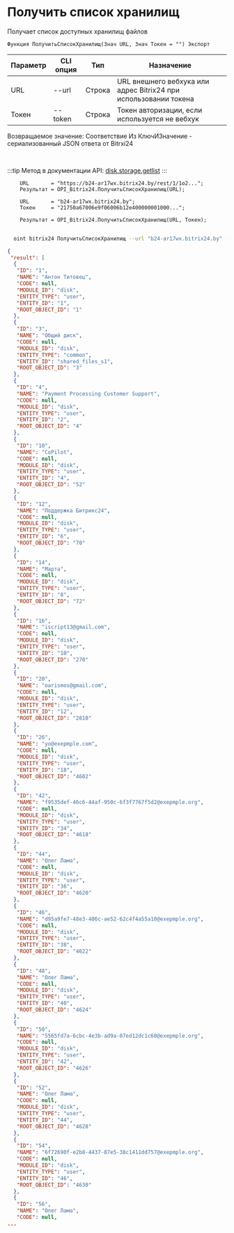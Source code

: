 ﻿---
sidebar_position: 1
---

# Получить список хранилищ
 Получает список доступных хранилищ файлов



`Функция ПолучитьСписокХранилищ(Знач URL, Знач Токен = "") Экспорт`

  | Параметр | CLI опция | Тип | Назначение |
  |-|-|-|-|
  | URL | --url | Строка | URL внешнего вебхука или адрес Bitrix24 при использовании токена |
  | Токен | --token | Строка | Токен авторизации, если используется не вебхук |

  
  Возвращаемое значение:   Соответствие Из КлючИЗначение - сериализованный JSON ответа от Bitrxi24

<br/>

:::tip
Метод в документации API: [disk.storage.getlist](https://dev.1c-bitrix.ru/rest_help/disk/storage/disk_storage_getlist.php)
:::
<br/>


```bsl title="Пример кода"
    URL       = "https://b24-ar17wx.bitrix24.by/rest/1/1o2...";
    Результат = OPI_Bitrix24.ПолучитьСписокХранилищ(URL);

    URL       = "b24-ar17wx.bitrix24.by";
    Токен     = "21750a67006e9f06006b12e400000001000...";

    Результат = OPI_Bitrix24.ПолучитьСписокХранилищ(URL, Токен);
```



```sh title="Пример команды CLI"
    
  oint bitrix24 ПолучитьСписокХранилищ --url "b24-ar17wx.bitrix24.by" --token "b9df7366006e9f06006b12e400000001000..."

```

```json title="Результат"
{
 "result": [
  {
   "ID": "1",
   "NAME": "Антон Титовец",
   "CODE": null,
   "MODULE_ID": "disk",
   "ENTITY_TYPE": "user",
   "ENTITY_ID": "1",
   "ROOT_OBJECT_ID": "1"
  },
  {
   "ID": "3",
   "NAME": "Общий диск",
   "CODE": null,
   "MODULE_ID": "disk",
   "ENTITY_TYPE": "common",
   "ENTITY_ID": "shared_files_s1",
   "ROOT_OBJECT_ID": "3"
  },
  {
   "ID": "4",
   "NAME": "Payment Processing Customer Support",
   "CODE": null,
   "MODULE_ID": "disk",
   "ENTITY_TYPE": "user",
   "ENTITY_ID": "2",
   "ROOT_OBJECT_ID": "4"
  },
  {
   "ID": "10",
   "NAME": "CoPilot",
   "CODE": null,
   "MODULE_ID": "disk",
   "ENTITY_TYPE": "user",
   "ENTITY_ID": "4",
   "ROOT_OBJECT_ID": "52"
  },
  {
   "ID": "12",
   "NAME": "Поддержка Битрикс24",
   "CODE": null,
   "MODULE_ID": "disk",
   "ENTITY_TYPE": "user",
   "ENTITY_ID": "6",
   "ROOT_OBJECT_ID": "70"
  },
  {
   "ID": "14",
   "NAME": "Марта",
   "CODE": null,
   "MODULE_ID": "disk",
   "ENTITY_TYPE": "user",
   "ENTITY_ID": "8",
   "ROOT_OBJECT_ID": "72"
  },
  {
   "ID": "16",
   "NAME": "iscript13@gmail.com",
   "CODE": null,
   "MODULE_ID": "disk",
   "ENTITY_TYPE": "user",
   "ENTITY_ID": "10",
   "ROOT_OBJECT_ID": "270"
  },
  {
   "ID": "20",
   "NAME": "oarismos@gmail.com",
   "CODE": null,
   "MODULE_ID": "disk",
   "ENTITY_TYPE": "user",
   "ENTITY_ID": "12",
   "ROOT_OBJECT_ID": "2810"
  },
  {
   "ID": "26",
   "NAME": "yo@exepmple.com",
   "CODE": null,
   "MODULE_ID": "disk",
   "ENTITY_TYPE": "user",
   "ENTITY_ID": "18",
   "ROOT_OBJECT_ID": "4602"
  },
  {
   "ID": "42",
   "NAME": "f9535def-46c6-44af-950c-6f3f7767f5d2@exepmple.org",
   "CODE": null,
   "MODULE_ID": "disk",
   "ENTITY_TYPE": "user",
   "ENTITY_ID": "34",
   "ROOT_OBJECT_ID": "4618"
  },
  {
   "ID": "44",
   "NAME": "Олег Лама",
   "CODE": null,
   "MODULE_ID": "disk",
   "ENTITY_TYPE": "user",
   "ENTITY_ID": "36",
   "ROOT_OBJECT_ID": "4620"
  },
  {
   "ID": "46",
   "NAME": "d95a9fe7-48e3-406c-ae52-62c4f4a55a10@exepmple.org",
   "CODE": null,
   "MODULE_ID": "disk",
   "ENTITY_TYPE": "user",
   "ENTITY_ID": "38",
   "ROOT_OBJECT_ID": "4622"
  },
  {
   "ID": "48",
   "NAME": "Олег Лама",
   "CODE": null,
   "MODULE_ID": "disk",
   "ENTITY_TYPE": "user",
   "ENTITY_ID": "40",
   "ROOT_OBJECT_ID": "4624"
  },
  {
   "ID": "50",
   "NAME": "5565fd7a-6cbc-4e3b-ad9a-07ed12dc1c60@exepmple.org",
   "CODE": null,
   "MODULE_ID": "disk",
   "ENTITY_TYPE": "user",
   "ENTITY_ID": "42",
   "ROOT_OBJECT_ID": "4626"
  },
  {
   "ID": "52",
   "NAME": "Олег Лама",
   "CODE": null,
   "MODULE_ID": "disk",
   "ENTITY_TYPE": "user",
   "ENTITY_ID": "44",
   "ROOT_OBJECT_ID": "4628"
  },
  {
   "ID": "54",
   "NAME": "6f72690f-e2b8-4437-87e5-38c1411dd757@exepmple.org",
   "CODE": null,
   "MODULE_ID": "disk",
   "ENTITY_TYPE": "user",
   "ENTITY_ID": "46",
   "ROOT_OBJECT_ID": "4630"
  },
  {
   "ID": "56",
   "NAME": "Олег Лама",
   "CODE": null,
...
```
